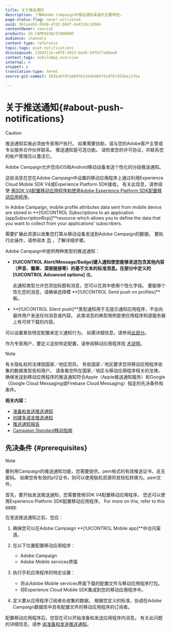 ```yaml
---
title: 关于推送通知
description: 了解Adobe Campaign中推送通知渠道的主要特性。
page-status-flag: never-activated
uuid: 961aaeb5-6948-4fd2-b8d7-de4510c10566
contentOwner: sauviat
products: SG_CAMPAIGN/STANDARD
audience: channels
content-type: reference
topic-tags: push-notifications
discoiquuid: 23b4212e-e878-4922-be20-50fb7fa88ae8
context-tags: mobileApp,overview
internal: n
snippet: y
translation-type: tm+mt
source-git-commit: 501ba6f97a86076116d4d84f43df674536e12f6a

---
```



# 关于推送通知{#about-push-notifications}

>[!CAUTION]
>
>推送通知实施必须由专家用户执行。 如果需要协助，请与您的Adobe客户主管或专业服务合作伙伴联系。 推送通知是可选功能。 请检查您的许可协议，并联系您的帐户管理员以激活它。

Adobe Campaign允许您向iOS和Android移动设备发送个性化的分段推送通知。

这些消息在您在Adobe Campaign中设置的移动应用程序上通过利用Experience Cloud Mobile SDK V4或Experience Platform SDK接收。 有关此信息，请参阅使 [用SDK V4配置移动应用程序和](https://helpx.adobe.com/campaign/kb/configuring-app-sdkv4.html)[使用Adobe Experience Platform SDK配置移动应用程序](https://helpx.adobe.com/campaign/kb/configuring-app-sdk.html)。

In Adobe Campaign, mobile profile attributes data sent from mobile device are stored in **[!UICONTROL Subscriptions to an application (appSubscriptionRcp)]**resource which allows you to define the data that you want to collect from your applications&#39; subscribers.

需要扩展此资源以收集您打算从移动设备发送到Adobe Campaign的数据。 要执行此操作，请参阅本 [页](../../developing/using/extending-the-subscriptions-to-an-application-resource.md) ，了解详细步骤。

Adobe Campaign中提供两种类型的推送通知：

* **[!UICONTROL Alert/Message/Badge]**键入通知使您能够发送包含其他内容（声音、徽章、深层链接等）的基于文本的标准消息。在部分中定义的**[!UICONTROL Advanced options]** 值。

   此通知类型允许您添加标题和消息，您可以在其中使用个性化字段。 要能够个性化您的消息，请确保选择模 **[!UICONTROL Send push on profiles]**板。

* **[!UICONTROL Silent push]**类型通知用于无提示通知应用程序，不会向最终用户发送任何消息或内容。 此类消息的典型用例是使应用程序知道服务器上有可供下载的内容。

可以设置某些特定配置来定义通知行为。 如需详细信息，请参阅[此部分](../../channels/using/customizing-a-push-notification.md)。

作为专家用户，要定义这些特定配置，请参阅移动应用程序技 [术说明](https://helpx.adobe.com/campaign/kb/acs-article-list.html)。

>[!NOTE]
>
>有关隐私权的法律因国家／地区而异。 有些国家／地区要求您将移动应用程序收集的数据类型告知用户。 请查看您所在国家／地区与移动应用程序相关的法律。 确保发送到移动应用程序的推送通知符合Apple（Apple推送通知服务）和Google（Google Cloud Messaging或Firebase Cloud Messaging）指定的先决条件和条件。

**相关内容：**

* [准备和发送推送通知](../../channels/using/preparing-and-sending-a-push-notification.md)
* [创建多语言推送通知](../../channels/using/creating-a-multilingual-push-notification.md)
* [推送通知报告](../../reporting/using/push-notification-report.md)
* [Campaign Standard移动指南](https://helpx.adobe.com/campaign/kb/acs-mobile.html)

## 先决条件 {#prerequisites}

>[!NOTE]
>要利用Campaign的推送通知功能，您需要提供。pem格式的有效推送证书，且无密码。
如果您有有效的p12证书，则可以使用联机资源将其轻松转换为。pem文件。

首先，要开始发送推送通知，您需要使用SDK V4配置移动应用程序。 您还可以使用Experience Platform SDK配置移动应用程序。 For more on this, refer to this [page](https://helpx.adobe.com/campaign/kb/configuring-app-sdk.html).

在发送推送通知之前，您应：

1. 确保您可以在Adobe Campaign **[!UICONTROL Mobile app]**中访问渠道。
1. 在以下位置配置移动应用程序：

   * Adobe Campaign
   * Adobe Mobile services界面

1. 执行手机应用程序的特定设置：

   * 将从Adobe Mobile services界面下载的配置文件与移动应用程序打包。
   * 将Experience Cloud Mobile SDK集成到您的移动应用程序中。

1. 定义要从应用程序订阅者处收集的数据。 根据您定义的标准，协调在Adobe Campaign数据库中具有配置文件的移动应用程序的订阅者。

配置移动应用程序后，您现在可以开始准备和发送应用程序内消息。 有关此问题的详细信息，请参 [阅准备和发送推送通知](../../channels/using/preparing-and-sending-a-push-notification.md)。
